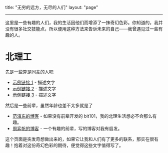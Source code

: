 title: "无穷的远方，无尽的人们"
layout: "page"

---

这里是一些有趣的人们，我的生活因他们而增添了一抹奇幻色彩。你知道的，我并没有很多社交技能点，所以便用这种方法来告诉未来的自己——我曾遇见过一些有趣的人。

# 北理工

先是一些算是同辈的人吧

- [示例链接 1](https://example1.com) - 描述文字
- [示例链接 2](https://example2.com) - 描述文字
- [示例链接 3](https://example3.com) - 描述文字

然后是一些前辈，虽然年龄也差不太多就是了

- [范滇东的博客](https://blog.flwfdd.xyz/) - 如果没有前辈开发的 bit101，我的北理生活想必不会那么有趣。
- [周弈帆的博客](https://zhouyifan.net/) - 一个有趣的前辈，写的博客对我有启发。

这个页面是突发奇想做出来的，如果它让我和人们有了更多的联系，那实在很有趣！抱着对这份奇幻色彩的期待，便觉得这些文字值得写了。
